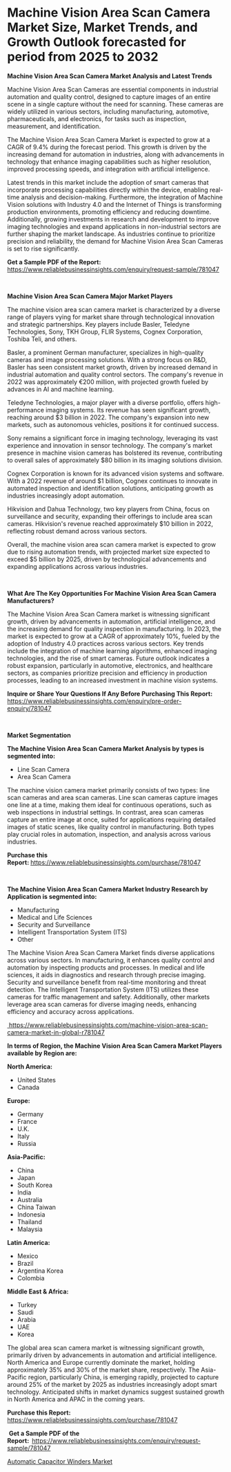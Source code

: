 <p><h1>Machine Vision Area Scan Camera Market Size, Market Trends, and Growth Outlook forecasted for period from 2025 to 2032</h1></p><p><strong>Machine Vision Area Scan Camera Market Analysis and Latest Trends</strong></p>
<p><p>Machine Vision Area Scan Cameras are essential components in industrial automation and quality control, designed to capture images of an entire scene in a single capture without the need for scanning. These cameras are widely utilized in various sectors, including manufacturing, automotive, pharmaceuticals, and electronics, for tasks such as inspection, measurement, and identification.</p><p>The Machine Vision Area Scan Camera Market is expected to grow at a CAGR of 9.4% during the forecast period. This growth is driven by the increasing demand for automation in industries, along with advancements in technology that enhance imaging capabilities such as higher resolution, improved processing speeds, and integration with artificial intelligence. </p><p>Latest trends in this market include the adoption of smart cameras that incorporate processing capabilities directly within the device, enabling real-time analysis and decision-making. Furthermore, the integration of Machine Vision solutions with Industry 4.0 and the Internet of Things is transforming production environments, promoting efficiency and reducing downtime. Additionally, growing investments in research and development to improve imaging technologies and expand applications in non-industrial sectors are further shaping the market landscape. As industries continue to prioritize precision and reliability, the demand for Machine Vision Area Scan Cameras is set to rise significantly.</p></p>
<p><strong>Get a Sample PDF of the Report:&nbsp;</strong> <a href="https://www.reliablebusinessinsights.com/enquiry/request-sample/781047?utm_campaign=2032&utm_medium=2&utm_source=Github&utm_content=ia&utm_term=15022025&utm_id=machine-vision-area-scan-camera">https://www.reliablebusinessinsights.com/enquiry/request-sample/781047</a></p>
<p>&nbsp;</p>
<p><strong>Machine Vision Area Scan Camera Major Market Players</strong></p>
<p><p>The machine vision area scan camera market is characterized by a diverse range of players vying for market share through technological innovation and strategic partnerships. Key players include Basler, Teledyne Technologies, Sony, TKH Group, FLIR Systems, Cognex Corporation, Toshiba Teli, and others.</p><p>Basler, a prominent German manufacturer, specializes in high-quality cameras and image processing solutions. With a strong focus on R&D, Basler has seen consistent market growth, driven by increased demand in industrial automation and quality control sectors. The company's revenue in 2022 was approximately €200 million, with projected growth fueled by advances in AI and machine learning.</p><p>Teledyne Technologies, a major player with a diverse portfolio, offers high-performance imaging systems. Its revenue has seen significant growth, reaching around $3 billion in 2022. The company's expansion into new markets, such as autonomous vehicles, positions it for continued success.</p><p>Sony remains a significant force in imaging technology, leveraging its vast experience and innovation in sensor technology. The company's market presence in machine vision cameras has bolstered its revenue, contributing to overall sales of approximately $80 billion in its imaging solutions division.</p><p>Cognex Corporation is known for its advanced vision systems and software. With a 2022 revenue of around $1 billion, Cognex continues to innovate in automated inspection and identification solutions, anticipating growth as industries increasingly adopt automation.</p><p>Hikvision and Dahua Technology, two key players from China, focus on surveillance and security, expanding their offerings to include area scan cameras. Hikvision's revenue reached approximately $10 billion in 2022, reflecting robust demand across various sectors.</p><p>Overall, the machine vision area scan camera market is expected to grow due to rising automation trends, with projected market size expected to exceed $5 billion by 2025, driven by technological advancements and expanding applications across various industries.</p></p>
<p>&nbsp;</p>
<p><strong>What Are The Key Opportunities For Machine Vision Area Scan Camera Manufacturers?</strong></p>
<p><p>The Machine Vision Area Scan Camera market is witnessing significant growth, driven by advancements in automation, artificial intelligence, and the increasing demand for quality inspection in manufacturing. In 2023, the market is expected to grow at a CAGR of approximately 10%, fueled by the adoption of Industry 4.0 practices across various sectors. Key trends include the integration of machine learning algorithms, enhanced imaging technologies, and the rise of smart cameras. Future outlook indicates a robust expansion, particularly in automotive, electronics, and healthcare sectors, as companies prioritize precision and efficiency in production processes, leading to an increased investment in machine vision systems.</p></p>
<p><strong>Inquire or Share Your Questions If Any Before Purchasing This Report:</strong> <a href="https://www.reliablebusinessinsights.com/enquiry/pre-order-enquiry/781047?utm_campaign=2032&utm_medium=2&utm_source=Github&utm_content=ia&utm_term=15022025&utm_id=machine-vision-area-scan-camera">https://www.reliablebusinessinsights.com/enquiry/pre-order-enquiry/781047</a></p>
<p>&nbsp;</p>
<p><strong>Market Segmentation</strong></p>
<p><strong>The Machine Vision Area Scan Camera Market Analysis by types is segmented into:</strong></p>
<p><ul><li>Line Scan Camera</li><li>Area Scan Camera</li></ul></p>
<p><p>The machine vision camera market primarily consists of two types: line scan cameras and area scan cameras. Line scan cameras capture images one line at a time, making them ideal for continuous operations, such as web inspections in industrial settings. In contrast, area scan cameras capture an entire image at once, suited for applications requiring detailed images of static scenes, like quality control in manufacturing. Both types play crucial roles in automation, inspection, and analysis across various industries.</p></p>
<p><strong>Purchase this Report:&nbsp;</strong><a href="https://www.reliablebusinessinsights.com/purchase/781047?utm_campaign=2032&utm_medium=2&utm_source=Github&utm_content=ia&utm_term=15022025&utm_id=machine-vision-area-scan-camera">https://www.reliablebusinessinsights.com/purchase/781047</a></p>
<p>&nbsp;</p>
<p><strong>The Machine Vision Area Scan Camera Market Industry Research by Application is segmented into:</strong></p>
<p><ul><li>Manufacturing</li><li>Medical and Life Sciences</li><li>Security and Surveillance</li><li>Intelligent Transportation System (ITS)</li><li>Other</li></ul></p>
<p><p>The Machine Vision Area Scan Camera Market finds diverse applications across various sectors. In manufacturing, it enhances quality control and automation by inspecting products and processes. In medical and life sciences, it aids in diagnostics and research through precise imaging. Security and surveillance benefit from real-time monitoring and threat detection. The Intelligent Transportation System (ITS) utilizes these cameras for traffic management and safety. Additionally, other markets leverage area scan cameras for diverse imaging needs, enhancing efficiency and accuracy across applications.</p></p>
<p><a href="https://www.reliablebusinessinsights.com/machine-vision-area-scan-camera-market-in-global-r781047?utm_campaign=2032&utm_medium=2&utm_source=Github&utm_content=ia&utm_term=15022025&utm_id=machine-vision-area-scan-camera">&nbsp;https://www.reliablebusinessinsights.com/machine-vision-area-scan-camera-market-in-global-r781047</a></p>
<p><strong>In terms of Region, the Machine Vision Area Scan Camera Market Players available by Region are:</strong></p>
<p>
    <p> <strong> North America: </strong>
        <ul>
            <li>United States</li>
            <li>Canada</li>
        </ul>
        </p> 
    <p> <strong> Europe: </strong>
        <ul>
            <li>Germany</li>
            <li>France</li>
            <li>U.K.</li>
            <li>Italy</li>
            <li>Russia</li>
        </ul>
        </p> 
    <p> <strong> Asia-Pacific: </strong>
        <ul>
            <li>China</li>
            <li>Japan</li>
            <li>South Korea</li>
            <li>India</li>
            <li>Australia</li>
            <li>China Taiwan</li>
            <li>Indonesia</li>
            <li>Thailand</li>
            <li>Malaysia</li>
        </ul>
        </p> 
    <p> <strong> Latin America: </strong>
        <ul>
            <li>Mexico</li>
            <li>Brazil</li>
            <li>Argentina Korea</li>
            <li>Colombia</li>
        </ul>
        </p> 
    <p> <strong> Middle East & Africa: </strong>
        <ul>
            <li>Turkey</li>
            <li>Saudi</li>
            <li>Arabia</li>
            <li>UAE</li>
            <li>Korea</li>
        </ul>
    </p>
    </p>
<p><p>The global area scan camera market is witnessing significant growth, primarily driven by advancements in automation and artificial intelligence. North America and Europe currently dominate the market, holding approximately 35% and 30% of the market share, respectively. The Asia-Pacific region, particularly China, is emerging rapidly, projected to capture around 25% of the market by 2025 as industries increasingly adopt smart technology. Anticipated shifts in market dynamics suggest sustained growth in North America and APAC in the coming years.</p></p>
<p><strong>Purchase this Report: </strong><a href="https://www.reliablebusinessinsights.com/purchase/781047?utm_campaign=2032&utm_medium=2&utm_source=Github&utm_content=ia&utm_term=15022025&utm_id=machine-vision-area-scan-camera">https://www.reliablebusinessinsights.com/purchase/781047</a></p>
<p>&nbsp;<strong>Get a Sample PDF of the Report:&nbsp;&nbsp;</strong><a href="https://www.reliablebusinessinsights.com/enquiry/request-sample/781047?utm_campaign=2032&utm_medium=2&utm_source=Github&utm_content=ia&utm_term=15022025&utm_id=machine-vision-area-scan-camera">https://www.reliablebusinessinsights.com/enquiry/request-sample/781047</a></p>
<p><strong></strong></p>
<p><p><a href="https://github.com/SanjidaMahmud54/Market-Research-Report-List-1/blob/main/automatic-capacitor-winders-market.md?utm_campaign=2032&utm_medium=2&utm_source=Github&utm_content=ia&utm_term=15022025&utm_id=machine-vision-area-scan-camera">Automatic Capacitor Winders Market</a></p></p>